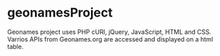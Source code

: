# geonamesProject

Geonames project uses PHP cURl, jQuery, JavaScript, HTML and CSS. Varrios APIs from Geonames.org are accessed and displayed on a html table.
